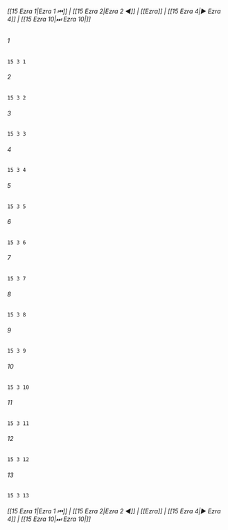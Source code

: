 
###### [[15 Ezra 1|Ezra 1 ⏮]] | [[15 Ezra 2|Ezra 2 ◀]] | [[Ezra]] | [[15 Ezra 4|▶ Ezra 4]] | [[15 Ezra 10|⏭ Ezra 10|]]

###### 1
``` verse
15 3 1 
```
###### 2
``` verse
15 3 2 
```
###### 3
``` verse
15 3 3 
```
###### 4
``` verse
15 3 4 
```
###### 5
``` verse
15 3 5 
```
###### 6
``` verse
15 3 6 
```
###### 7
``` verse
15 3 7 
```
###### 8
``` verse
15 3 8 
```
###### 9
``` verse
15 3 9 
```
###### 10
``` verse
15 3 10 
```
###### 11
``` verse
15 3 11 
```
###### 12
``` verse
15 3 12 
```
###### 13
``` verse
15 3 13 
```

###### [[15 Ezra 1|Ezra 1 ⏮]] | [[15 Ezra 2|Ezra 2 ◀]] | [[Ezra]] | [[15 Ezra 4|▶ Ezra 4]] | [[15 Ezra 10|⏭ Ezra 10|]]

